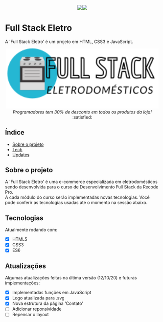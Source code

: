 <div align="center"><img src="http://img.shields.io/static/v1?label=License&message=MIT&color=blue&style=for-the-badge"><img src="http://img.shields.io/static/v1?label=STATUS&message=EM%20DESENVOLVIMENTO&color=yellow&style=for-the-badge"></div>

# Full Stack Eletro
A 'Full Stack Eletro' é um projeto em HTML, CSS3 e JavaScript.

<div align="center"> <img width="500px" src="/Imagens/logo2.svg"> <br>
<em>Programadores tem 30% de desconto em todos os produtos da loja!</em> :satisfied: </div>

## Índice
* [Sobre o projeto](#sobre-o-projeto)
* [Tech](#tecnologias)
* [Updates](#atualizações)

## Sobre o projeto
A 'Full Stack Eletro' é uma e-commerce especializada em eletrodomésticos sendo desenvolvida para o curso de Desenvolvimento Full Stack da Recode Pro.<br>
A cada módulo do curso serão implementadas novas tecnologias. Você pode conferir as tecnologias usadas até o momento na sessão abaixo.<br>

	
## Tecnologias
Atualmente rodando com:

- [x] HTML5
- [x] CSS3
- [x] ES6
	
## Atualizações
Algumas atualizações feitas na última versão (12/10/20) e futuras implementações:

- [x] Implementadas funções em JavaScript
- [x] Logo atualizada para .svg
- [x] Nova estrutura da página 'Contato'
- [ ] Adicionar reponsividade
- [ ] Repensar o layout

